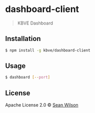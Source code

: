 # dashboard-client

> KBVE Dashboard

## Installation

```sh
$ npm install -g kbve/dashboard-client
```

## Usage

```sh
$ dashboard [--port]
```

## License

Apache License 2.0 © [Sean Wilson](https://imsean.me)
